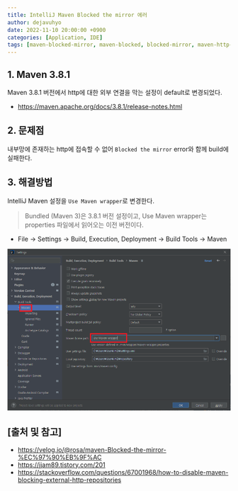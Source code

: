 ```yaml
---
title: IntelliJ Maven Blocked the mirror 에러
author: dejavuhyo
date: 2022-11-10 20:00:00 +0900
categories: [Application, IDE]
tags: [maven-blocked-mirror, maven-blocked, blocked-mirror, maven-http-repositories, http-repositories-blocking, maven-381-version, maven-default-http-blocker, http-blocker, maven-blocked-mirror-에러, maven-에러]
---
```


## 1. Maven 3.8.1
Maven 3.8.1 버전에서 http에 대한 외부 연결을 막는 설정이 default로 변경되었다.

* <https://maven.apache.org/docs/3.8.1/release-notes.html>

## 2. 문제점
내부망에 존재하는 http에 접속할 수 없어 `Blocked the mirror` error와 함께 build에 실패한다.

## 3. 해결방법
IntelliJ Maven 설정을 `Use Maven wrapper`로 변경한다.

> Bundled (Maven 3)은 3.8.1 버전 설정이고, Use Maven wrapper는 properties 파일에서 읽어오는 이전 버전이다.

* File → Settings → Build, Execution, Deployment → Build Tools → Maven

![intellij-settings](/assets/img/2022-11-10-intellij-maven-blocked-the-mirror-error/intellij-settings.png)

## [출처 및 참고]
* <https://velog.io/@rosa/maven-Blocked-the-mirror-%EC%97%90%EB%9F%AC>
* <https://jjam89.tistory.com/201>
* <https://stackoverflow.com/questions/67001968/how-to-disable-maven-blocking-external-http-repositories>
